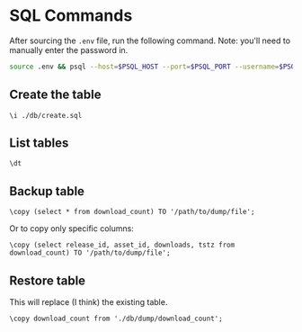 # SQL Commands

After sourcing the `.env` file, run the following command. Note: you'll need to manually enter the password in.

```bash
source .env && psql --host=$PSQL_HOST --port=$PSQL_PORT --username=$PSQL_USER --password --dbname=$PSQL_DATABASE
```

## Create the table

```
\i ./db/create.sql
```

## List tables

```
\dt
```

## Backup table

```
\copy (select * from download_count) TO '/path/to/dump/file';
```

Or to copy only specific columns:

```
\copy (select release_id, asset_id, downloads, tstz from download_count) TO '/path/to/dump/file';
```

## Restore table

This will replace (I think) the existing table.

```
\copy download_count from './db/dump/download_count';
```
